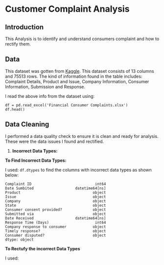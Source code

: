 # Customer Complaint Analysis
## Introduction
This Analysis is to identify and understand consumers complaint and how to rectify them.
## Data
This dataset was gotten from [Kaggle](https://www.kaggle.com/). This dataset consists of 13 columns and 75513 rows. The kind of information found in the table includes:
Complaint Details, Product and Issue, Company Information, Consumer Information, Submission and Response.

I read the above info from the dataset using:

```import pandas as pd
df = pd.read_excel('Financial Consumer Complaints.xlsx')
df.head()
```

## Data Cleaning
I performed a data quality check to ensure it is clean and ready for analysis. These were the data issues I found and rectified.
1. **Incorrect Data Types:**

**To Find Incorrect Data Types:**

I used: ```df.dtypes``` to find the columns with incorrect data types as shown below:
```
Complaint ID                             int64
Date Sumbited                   datetime64[ns]
Product                                 object
Issue                                   object
Company                                 object
State                                   object
Consumer consent provided?              object
Submitted via                           object
Date Received                   datetime64[ns]
Response Time (Days)                     int64
Company response to consumer            object
Timely response?                        object
Consumer disputed?                      object
dtype: object
``` 

**To Rectufy the incorrect Data Types**

I used: 
